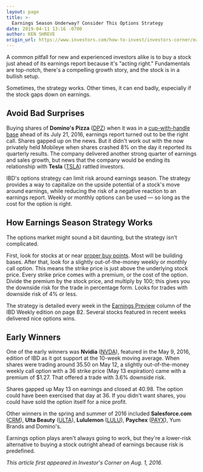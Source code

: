 ```yaml
---
layout: page
title: >-
  Earnings Season Underway? Consider This Options Strategy
date: 2019-04-11 13:16 -0700
author: KEN SHREVE
origin_url: https://www.investors.com/how-to-invest/investors-corner/earnings-season-underway-consider-this-options-strategy/
---
```


A common pitfall for new and experienced investors alike is to buy a stock just ahead of its earnings report because it's "acting right." Fundamentals are top-notch, there's a compelling growth story, and the stock is in a bullish setup.

Sometimes, the strategy works. Other times, it can end badly, especially if the stock gaps down on earnings.

## Avoid Bad Surprises

Buying shares of **Domino's Pizza** ([DPZ](https://research.investors.com/quote.aspx?symbol=DPZ)) when it was in a [cup-with-handle base](https://www.investors.com/how-to-invest/investors-corner/the-basics-how-to-analyze-a-stocks-cup-with-handle/) ahead of its July 21, 2016, earnings report turned out to be the right call. Shares gapped up on the news. But it didn't work out with the now privately held Mobileye when shares crashed 8% on the day it reported its quarterly results. The company delivered another strong quarter of earnings and sales growth, but news that the company would be ending its relationship with **Tesla** ([TSLA](https://research.investors.com/quote.aspx?symbol=TSLA)) rattled investors.

IBD's options strategy can limit risk around earnings season. The strategy provides a way to capitalize on the upside potential of a stock's move around earnings, while reducing the risk of a negative reaction to an earnings report. Weekly or monthly options can be used — so long as the cost for the option is right.

## How Earnings Season Strategy Works

The options market might sound a bit daunting, but the strategy isn't complicated.

First, look for stocks at or near [proper buy points](https://www.investors.com/how-to-invest/investors-corner/chart-reading-basics-how-a-buy-point-marks-a-time-of-opportunity/). Most will be building bases. After that, look for a slightly out-of-the-money weekly or monthly call option. This means the strike price is just above the underlying stock price. Every strike price comes with a premium, or the cost of the option. Divide the premium by the stock price, and multiply by 100; this gives you the downside risk for the trade in percentage form. Looks for trades with downside risk of 4% or less.

The strategy is detailed every week in the [Earnings Preview](https://www.investors.com/category/research/earnings-preview/) column of the IBD Weekly edition on page B2. Several stocks featured in recent weeks delivered nice options wins.

## Early Winners

One of the early winners was **Nvidia** ([NVDA](https://research.investors.com/quote.aspx?symbol=NVDA)), featured in the May 9, 2016, edition of IBD as it got support at the 10-week moving average. When shares were trading around 35.50 on May 12, a slightly out-of-the-money weekly call option with a 36 strike price (May 13 expiration) came with a premium of \$1.27. That offered a trade with 3.6% downside risk.

Shares gapped up May 13 on earnings and closed at 40.98. The option could have been exercised that day at 36. If you didn't want shares, you could have sold the option itself for a nice profit.

Other winners in the spring and summer of 2016 included **Salesforce.com** ([CRM](https://research.investors.com/quote.aspx?symbol=CRM)), **Ulta Beauty** ([ULTA](https://research.investors.com/quote.aspx?symbol=ULTA)), **Lululemon** ([LULU](https://research.investors.com/quote.aspx?symbol=LULU)), **Paychex** ([PAYX](https://research.investors.com/quote.aspx?symbol=PAYX)), Yum Brands and Domino's.

Earnings option plays aren't always going to work, but they're a lower-risk alternative to buying a stock outright ahead of earnings because risk is predefined.

_This article first appeared in Investor's Corner on Aug. 1, 2016._
